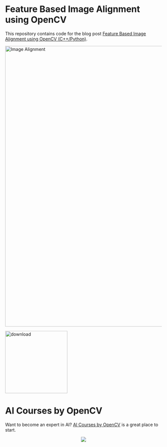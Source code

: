 # Feature Based Image Alignment using OpenCV

This repository contains code for the blog post [Feature Based Image Alignment using OpenCV (C++/Python)](https://learnopencv.com/image-alignment-feature-based-using-opencv-c-python/).

<img src="https://learnopencv.com/wp-content/uploads/2018/03/image-alignment-using-opencv.jpg" alt="Image Alignment" width="900">

[<img src="https://learnopencv.com/wp-content/uploads/2022/07/download-button-e1657285155454.png" alt="download" width="200">](https://www.dropbox.com/scl/fo/7actm7m3yu4rg01mhve9b/h?dl=1&rlkey=7irdzdwlwniboxv6n0nyh4puh)

# AI Courses by OpenCV

Want to become an expert in AI? [AI Courses by OpenCV](https://opencv.org/courses/) is a great place to start. 

<a href="https://opencv.org/courses/">
<p align="center"> 
<img src="https://www.learnopencv.com/wp-content/uploads/2020/04/AI-Courses-By-OpenCV-Github.png">
</p>
</a>